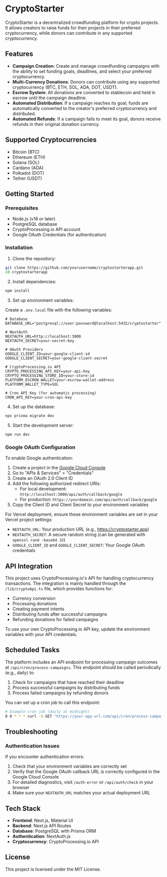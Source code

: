 # CryptoStarter

CryptoStarter is a decentralized crowdfunding platform for crypto projects. It allows creators to raise funds for their projects in their preferred cryptocurrency, while donors can contribute in any supported cryptocurrency.

## Features

- **Campaign Creation**: Create and manage crowdfunding campaigns with the ability to set funding goals, deadlines, and select your preferred cryptocurrency.
- **Multi-Currency Donations**: Donors can contribute using any supported cryptocurrency (BTC, ETH, SOL, ADA, DOT, USDT).
- **Escrow System**: All donations are converted to stablecoin and held in escrow until the campaign deadline.
- **Automated Distribution**: If a campaign reaches its goal, funds are automatically converted to the creator's preferred cryptocurrency and distributed.
- **Automated Refunds**: If a campaign fails to meet its goal, donors receive refunds in their original donation currency.

## Supported Cryptocurrencies

- Bitcoin (BTC)
- Ethereum (ETH)
- Solana (SOL)
- Cardano (ADA)
- Polkadot (DOT)
- Tether (USDT)

## Getting Started

### Prerequisites

- Node.js (v18 or later)
- PostgreSQL database
- CryptoProcessing.io API account
- Google OAuth Credentials (for authentication)

### Installation

1. Clone the repository:

```bash
git clone https://github.com/yourusername/cryptostarterapp.git
cd cryptostarterapp
```

2. Install dependencies:

```bash
npm install
```

3. Set up environment variables:

Create a `.env.local` file with the following variables:

```
# Database
DATABASE_URL="postgresql://user:password@localhost:5432/cryptostarter"

# NextAuth
NEXTAUTH_URL=http://localhost:3000
NEXTAUTH_SECRET=your-secret-key

# OAuth Providers
GOOGLE_CLIENT_ID=your-google-client-id
GOOGLE_CLIENT_SECRET=your-google-client-secret

# CryptoProcessing.io API
CRYPTO_PROCESSING_API_KEY=your-api-key
CRYPTO_PROCESSING_STORE_ID=your-store-id
PLATFORM_ESCROW_WALLET=your-escrow-wallet-address
PLATFORM_WALLET_TYPE=SOL

# Cron API Key (for automatic processing)
CRON_API_KEY=your-cron-api-key
```

4. Set up the database:

```bash
npx prisma migrate dev
```

5. Start the development server:

```bash
npm run dev
```

### Google OAuth Configuration

To enable Google authentication:

1. Create a project in the [Google Cloud Console](https://console.cloud.google.com/)
2. Go to "APIs & Services" > "Credentials"
3. Create an OAuth 2.0 Client ID
4. Add the following authorized redirect URIs:
   - For local development: `http://localhost:3000/api/auth/callback/google`
   - For production: `https://yourdomain.com/api/auth/callback/google`
5. Copy the Client ID and Client Secret to your environment variables

For Vercel deployment, ensure these environment variables are set in your Vercel project settings:

- `NEXTAUTH_URL`: Your production URL (e.g., https://cryptostarter.app)
- `NEXTAUTH_SECRET`: A secure random string (can be generated with `openssl rand -base64 32`)
- `GOOGLE_CLIENT_ID` and `GOOGLE_CLIENT_SECRET`: Your Google OAuth credentials

## API Integration

This project uses CryptoProcessing.io's API for handling cryptocurrency transactions. The integration is mainly handled through the `/lib/cryptoApi.ts` file, which provides functions for:

- Currency conversion
- Processing donations
- Creating payment intents
- Distributing funds after successful campaigns
- Refunding donations for failed campaigns

To use your own CryptoProcessing.io API key, update the environment variables with your API credentials.

## Scheduled Tasks

The platform includes an API endpoint for processing campaign outcomes at `/api/cron/process-campaigns`. This endpoint should be called periodically (e.g., daily) to:

1. Check for campaigns that have reached their deadline
2. Process successful campaigns by distributing funds
3. Process failed campaigns by refunding donors

You can set up a cron job to call this endpoint:

```bash
# Example cron job (daily at midnight)
0 0 * * * curl -X GET "https://your-app-url.com/api/cron/process-campaigns?api_key=your-cron-api-key"
```

## Troubleshooting

### Authentication Issues

If you encounter authentication errors:

1. Check that your environment variables are correctly set
2. Verify that the Google OAuth callback URL is correctly configured in the Google Cloud Console
3. For detailed diagnostics, visit `/auth-error` or `/api/auth/check` in your browser
4. Make sure your `NEXTAUTH_URL` matches your actual deployment URL

## Tech Stack

- **Frontend**: Next.js, Material UI
- **Backend**: Next.js API Routes
- **Database**: PostgreSQL with Prisma ORM
- **Authentication**: NextAuth.js
- **Cryptocurrency**: CryptoProcessing.io API

## License

This project is licensed under the MIT License.
